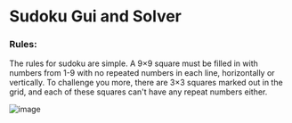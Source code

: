 # Sudoku Gui and Solver
### **Rules:** 
The rules for sudoku are simple. A 9×9 square must be filled in with numbers from 1-9 with no repeated numbers in each line, horizontally or vertically. To challenge you more, there are 3×3 squares marked out in the grid, and each of these squares can't have any repeat numbers either.

![image](https://user-images.githubusercontent.com/104307408/215581890-68793cca-90df-4f47-a060-0a85eccffc9d.png)
